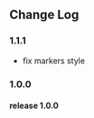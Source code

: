 ## Change Log <!-- {docsify-ignore-all} -->

### 1.1.1

- fix markers style
### 1.0.0

#### release 1.0.0